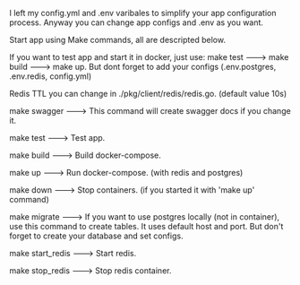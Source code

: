 I left my config.yml and .env varibales to simplify your app configuration process.
Anyway you can change app configs and .env as you want.

Start app using Make commands, all are descripted below.

If you want to test app and start it in docker, just use: make test ---> make build ---> make up.
But dont forget to add your configs (.env.postgres, .env.redis, config.yml)

Redis TTL you can change in ./pkg/client/redis/redis.go. (default value 10s)

make swagger --->
    This command will create swagger docs if you change it.

make test --->
    Test app.

make build --->
    Build docker-compose.

make up --->
    Run docker-compose. (with redis and postgres)

make down --->
    Stop containers. (if you started it with 'make up' command)

make migrate --->
    If you want to use postgres locally (not in container), use this command to create tables.
    It uses default host and port.
    But don't forget to create your database and set configs.

make start_redis --->
    Start redis.

make stop_redis --->
    Stop redis container. 